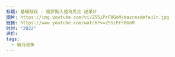 ```yaml
---
标题: 基辅战役 - 俄罗斯入侵乌克兰 纪录片
图片: https://img.youtube.com/vi/ZSSiPrF8GoM/maxresdefault.jpg
链接: https://www.youtube.com/watch?v=ZSSiPrF8GoM
时时: "2022"
评价: 
tags:
  - 俄乌战争
---
```


